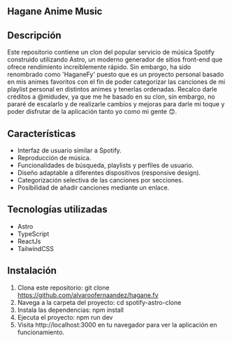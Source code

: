 ## Hagane Anime Music

## Descripción

Este repositorio contiene un clon del popular servicio de música Spotify construido utilizando Astro, un moderno generador de sitios front-end que ofrece rendimiento increíblemente rápido. Sin embargo, ha sido renombrado como 'HaganeFy' puesto que es un proyecto personal basado en mis animes favoritos con el fin de poder categorizar las canciones de mi playlist personal en distintos animes y tenerlas ordenadas.
Recalco darle créditos a @midudev, ya que me he basado en su clon, sin embargo, no pararé de escalarlo y de realizarle cambios y mejoras para darle mi toque y poder disfrutar de la aplicación tanto yo como mi gente 😊.

## Características

- Interfaz de usuario similar a Spotify.
- Reproducción de música.
- Funcionalidades de búsqueda, playlists y perfiles de usuario.
- Diseño adaptable a diferentes dispositivos (responsive design).
- Categorización selectiva de las canciones por secciones.
- Posibilidad de añadir canciones mediante un enlace.

## Tecnologías utilizadas
- Astro
- TypeScript
- ReactJs
- TailwindCSS

## Instalación
1. Clona este repositorio: git clone https://github.com/alvaroofernaandez/hagane.fy
2. Navega a la carpeta del proyecto: cd spotify-astro-clone
3. Instala las dependencias: npm install
4. Ejecuta el proyecto: npm run dev
5. Visita http://localhost:3000 en tu navegador para ver la aplicación en funcionamiento.
